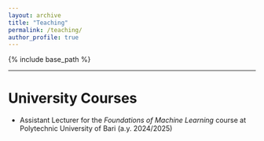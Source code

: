 ```yaml
---
layout: archive
title: "Teaching"
permalink: /teaching/
author_profile: true
---
```

{% include base_path %}

---
# University Courses
 * Assistant Lecturer for the _Foundations of Machine Learning_ course at Polytechnic University of Bari (a.y. 2024/2025)

